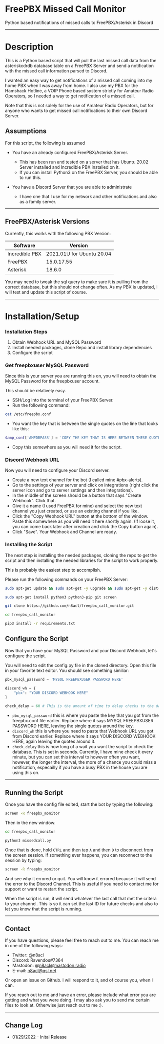 # FreePBX Missed Call Monitor
Python based notifications of missed calls to FreePBX/Asterisk in Discord

---

# Description

This is a Python based script that will pull the last missed call data from the asteriskcdrdb database table on a FreePBX Server and send a notification with the missed call information parsed to Discord.

I wanted an easy way to get notifications of a missed call coming into my home PBX when I was away from home. I also use my PBX for the Hamshack Hotline, a VOIP Phone based system strictly for Amateur Radio Operators, so I needed a way to get notification of a missed call.

Note that this is not solely for the use of Amateur Radio Operators, but for anyone who wants to get missed call notifications to their own Discord Server.

## Assumptions

For this script, the following is assumed

- You have an already configured FreePBX/Asterisk Server.
  - This has been run and tested on a server that has Ubuntu 20.02 Server installed and Incredible PBX installed on it.
  - If you can install Python3 on the FreePBX Server, you should be able to run this.

- You have a Discord Server that you are able to administrate
  - I have one that I use for my network and other notifications and also as a family server.

---

## FreePBX/Asterisk Versions

Currently, this works with the following PBX Version:

|Software|Version|
|--------|-------|
|Incredible PBX|2021.01U for Ubuntu 20.04|
|FreePBX|15.0.17.55|
|Asterisk|18.6.0|

You may need to tweak the sql query to make sure it is pulling from the correct database, but this should not change often. As my PBX is updated, I will test and update this script of course.

---

# Installation/Setup

### Installation Steps
1) Obtain Webhook URL and MySQL Password
2) Install needed packages, clone Repo and install library dependencies
3) Configure the script

### Get freepbxuser MySQL Password

Since this is your server you are running this on, you will need to obtain the MySQL Password for the freepbxuser account. 

This should be relatively easy. 

- SSH/Log into the terminal of your FreePBX Server.
- Run the following command:
```bash
cat /etc/freepbx.conf
```

- You want the key that is between the single quotes on the line that looks like this:
```php
$amp_conf['AMPDBPASS'] = 'COPY THE KEY THAT IS HERE BETWEEN THESE QUOTES'
```

- Copy this somewhere as you will need it for the script.

### Discord Webhook URL

Now you will need to configure your Discord server.

- Create a new text channel for the bot (I called mine #pbx-alerts).
- Go to the settings of your server and click on integrations (right click the server icon and go to server settings and then integrations).
- In the middle of the screen should be a button that says "Create Webhook". Click that.
- Give it a name (I used FreePBX for mine) and select the new text channel you just created, or use an existing channel if you like.
- Click the "Copy Webhook URL" button at the bottom of the window. Paste this somewhere as you will need it here shortly again. (If loose it, you can come back later after creation and click the Copy button again).
- Click "Save". Your Webhook and Channel are ready.

### Installing the Script

The next step is installing the needed packages, cloning the repo to get the script and then installing the needed libraries for the script to work properly.

This is probably the easiest step to accomplish.

Please run the following commands on your FreePBX Server:

```bash
sudo apt-get update && sudo apt-get -y upgrade && sudo apt-get -y dist-upgrade

sudo apt-get install python3 python3-pip git screen

git clone https://github.com/n8acl/freepbx_call_monitor.git

cd freepbx_call_monitor

pip3 install -r requirements.txt
```

## Configure the Script

Now that you have your MySQL Password and your Discord Webhook, let's configure the script.

You will need to edit the config.py file in the cloned directory. Open this file in your favorite text editor. You should see something similiar:

```python
pbx_mysql_password = 'MYSQL FREEPBXUSER PASSWORD HERE'

discord_wh = {
    "pbx": "YOUR DISCORD WEBHOOK HERE"
}

check_delay = 60 # This is the amount of time to delay checks to the database. Set in Seconds
```

- ```pbx_mysql_password``` this is where you paste the key that you got from the freepbx.conf file earlier. Replace where it says MYSQL FREEPBXUSER PASSWORD HERE, leaving the single quotes around the key.
- ```discord_wh``` this is where you need to paste that Webhook URL you got from Discord earlier. Replace where it says YOUR DISCORD WEBHOOK HERE, again leaving the quotes around it.
- ```check_delay``` this is how long of a wait you want the script to check the database. This is set in seconds. Currently, I have mine check it every minute, but you can set this interval to however often you want, however, the longer the interval, the more of a chance you could miss a notification, especailly if you have a busy PBX in the house you are using this on.

---

## Running the Script

Once you have the config file edited, start the bot by typing the following:

```bash
screen -R freepbx_monitor
```

Then in the new window:
```bash
cd freepbx_call_monitor

python3 missedcall.py
```

Once that is done, hold ```CTRL``` and then tap ```A``` and then ```D``` to disconnect from the screen session. If something ever happens, you can reconnect to the session by typing:

```bash
screen -R freepbx_monitor
```

And see why it errored or quit. You will know it errored because it will send the error to the Discord Channel. This is useful if you need to contact me for support or want to restart the script.

When the script is run, it will send whatever the last call that met the critera to your channel. This is so it can set the last ID for future checks and also to let you know that the script is running.

---

## Contact
If you have questions, please feel free to reach out to me. You can reach me in one of the following ways:

- Twitter: @n8acl
- Discord: Ravendos#7364
- Mastodon: @n8acl@mastodon.radio
- E-mail: n8acl@qsl.net

Or open an issue on Github. I will respond to it, and of course you, when I can. 

If you reach out to me and have an error, please include what error you are getting and what you were doing. I may also ask you to send me certain files to look at. Otherwise just reach out to me :).

---

## Change Log

* 01/29/2022 - Inital Release
